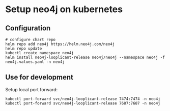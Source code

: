 # Setup neo4j on kubernetes

## Configuration

```
# configure chart repo
helm repo add neo4j https://helm.neo4j.com/neo4j
helm repo update
kubectl create namespace neo4j
helm install neo4j-looplicant-release neo4j/neo4j --namespace neo4j -f neo4j.values.yaml -n neo4j
```

## Use for development

Setup local port forward:

```
kubectl port-forward svc/neo4j-looplicant-release 7474:7474 -n neo4j
kubectl port-forward svc/neo4j-looplicant-release 7687:7687 -n neo4j
```
